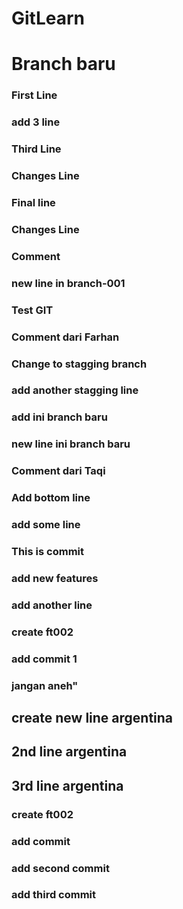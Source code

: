 # GitLearn

# Branch baru

### First Line

### add 3 line

### Third Line

### Changes Line

### Final line

### Changes Line

### Comment

### new line in branch-001

### Test GIT

### Comment dari Farhan

### Change to stagging branch

### add another stagging line

### add ini branch baru

### new line ini branch baru

### Comment dari Taqi

### Add bottom line

### add some line

### This is commit

### add new features

### add another line
### create ft002

### add commit 1
### jangan aneh"

## create new line argentina
## 2nd line argentina
## 3rd line argentina

### create ft002
### add commit
### add second commit
### add third commit

